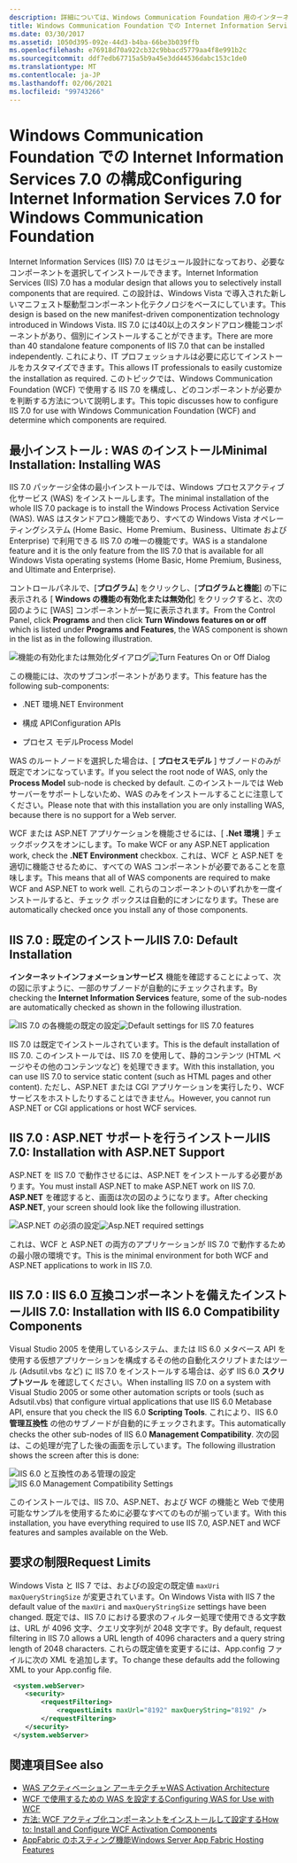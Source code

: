 ```yaml
---
description: 詳細については、Windows Communication Foundation 用のインターネットインフォメーションサービス7.0 の構成に関するページを参照してください。
title: Windows Communication Foundation での Internet Information Services 7.0 の構成
ms.date: 03/30/2017
ms.assetid: 1050d395-092e-44d3-b4ba-66be3b039ffb
ms.openlocfilehash: e76918d70a922cb32c9bbacd5779aa4f8e991b2c
ms.sourcegitcommit: ddf7edb67715a5b9a45e3dd44536dabc153c1de0
ms.translationtype: MT
ms.contentlocale: ja-JP
ms.lasthandoff: 02/06/2021
ms.locfileid: "99743266"
---
```

# <a name="configuring-internet-information-services-70-for-windows-communication-foundation"></a><span data-ttu-id="49c52-103">Windows Communication Foundation での Internet Information Services 7.0 の構成</span><span class="sxs-lookup"><span data-stu-id="49c52-103">Configuring Internet Information Services 7.0 for Windows Communication Foundation</span></span>

<span data-ttu-id="49c52-104">Internet Information Services (IIS) 7.0 はモジュール設計になっており、必要なコンポーネントを選択してインストールできます。</span><span class="sxs-lookup"><span data-stu-id="49c52-104">Internet Information Services (IIS) 7.0 has a modular design that allows you to selectively install components that are required.</span></span> <span data-ttu-id="49c52-105">この設計は、Windows Vista で導入された新しいマニフェスト駆動型コンポーネント化テクノロジをベースにしています。</span><span class="sxs-lookup"><span data-stu-id="49c52-105">This design is based on the new manifest-driven componentization technology introduced in Windows Vista.</span></span> <span data-ttu-id="49c52-106">IIS 7.0 には40以上のスタンドアロン機能コンポーネントがあり、個別にインストールすることができます。</span><span class="sxs-lookup"><span data-stu-id="49c52-106">There are more than 40 standalone feature components of IIS 7.0 that can be installed independently.</span></span> <span data-ttu-id="49c52-107">これにより、IT プロフェッショナルは必要に応じてインストールをカスタマイズできます。</span><span class="sxs-lookup"><span data-stu-id="49c52-107">This allows IT professionals to easily customize the installation as required.</span></span> <span data-ttu-id="49c52-108">このトピックでは、Windows Communication Foundation (WCF) で使用する IIS 7.0 を構成し、どのコンポーネントが必要かを判断する方法について説明します。</span><span class="sxs-lookup"><span data-stu-id="49c52-108">This topic discusses how to configure IIS 7.0 for use with Windows Communication Foundation (WCF) and determine which components are required.</span></span>

## <a name="minimal-installation-installing-was"></a><span data-ttu-id="49c52-109">最小インストール : WAS のインストール</span><span class="sxs-lookup"><span data-stu-id="49c52-109">Minimal Installation: Installing WAS</span></span>

 <span data-ttu-id="49c52-110">IIS 7.0 パッケージ全体の最小インストールでは、Windows プロセスアクティブ化サービス (WAS) をインストールします。</span><span class="sxs-lookup"><span data-stu-id="49c52-110">The minimal installation of the whole IIS 7.0 package is to install the Windows Process Activation Service (WAS).</span></span> <span data-ttu-id="49c52-111">WAS はスタンドアロン機能であり、すべての Windows Vista オペレーティングシステム (Home Basic、Home Premium、Business、Ultimate および Enterprise) で利用できる IIS 7.0 の唯一の機能です。</span><span class="sxs-lookup"><span data-stu-id="49c52-111">WAS is a standalone feature and it is the only feature from the IIS 7.0 that is available for all Windows Vista operating systems (Home Basic, Home Premium, Business, and Ultimate and Enterprise).</span></span>

 <span data-ttu-id="49c52-112">コントロールパネルで、[**プログラム**] をクリックし、[**プログラムと機能**] の下に表示される [ **Windows の機能の有効化または無効化**] をクリックすると、次の図のように [WAS] コンポーネントが一覧に表示されます。</span><span class="sxs-lookup"><span data-stu-id="49c52-112">From the Control Panel, click **Programs** and then click **Turn Windows features on or off** which is listed under **Programs and Features**, the WAS component is shown in the list as in the following illustration.</span></span>

 <span data-ttu-id="49c52-113">![機能の有効化または無効化ダイアログ](media/wcfc-turnfeaturesonoroffs.gif "wcfc_TurnFeaturesOnOrOffs")</span><span class="sxs-lookup"><span data-stu-id="49c52-113">![Turn Features On or Off Dialog](media/wcfc-turnfeaturesonoroffs.gif "wcfc_TurnFeaturesOnOrOffs")</span></span>

 <span data-ttu-id="49c52-114">この機能には、次のサブコンポーネントがあります。</span><span class="sxs-lookup"><span data-stu-id="49c52-114">This feature has the following sub-components:</span></span>

- <span data-ttu-id="49c52-115">.NET 環境</span><span class="sxs-lookup"><span data-stu-id="49c52-115">.NET Environment</span></span>

- <span data-ttu-id="49c52-116">構成 API</span><span class="sxs-lookup"><span data-stu-id="49c52-116">Configuration APIs</span></span>

- <span data-ttu-id="49c52-117">プロセス モデル</span><span class="sxs-lookup"><span data-stu-id="49c52-117">Process Model</span></span>

 <span data-ttu-id="49c52-118">WAS のルートノードを選択した場合は、[ **プロセスモデル** ] サブノードのみが既定でオンになっています。</span><span class="sxs-lookup"><span data-stu-id="49c52-118">If you select the root node of WAS, only the **Process Model** sub-node is checked by default.</span></span> <span data-ttu-id="49c52-119">このインストールでは Web サーバーをサポートしないため、WAS のみをインストールすることに注意してください。</span><span class="sxs-lookup"><span data-stu-id="49c52-119">Please note that with this installation you are only installing WAS, because there is no support for a Web server.</span></span>

 <span data-ttu-id="49c52-120">WCF または ASP.NET アプリケーションを機能させるには、[ **.Net 環境** ] チェックボックスをオンにします。</span><span class="sxs-lookup"><span data-stu-id="49c52-120">To make WCF or any ASP.NET application work, check the **.NET Environment** checkbox.</span></span> <span data-ttu-id="49c52-121">これは、WCF と ASP.NET を適切に機能させるために、すべての WAS コンポーネントが必要であることを意味します。</span><span class="sxs-lookup"><span data-stu-id="49c52-121">This means that all of WAS components are required to make WCF and ASP.NET to work well.</span></span> <span data-ttu-id="49c52-122">これらのコンポーネントのいずれかを一度インストールすると、チェック ボックスは自動的にオンになります。</span><span class="sxs-lookup"><span data-stu-id="49c52-122">These are automatically checked once you install any of those components.</span></span>

## <a name="iis-70-default-installation"></a><span data-ttu-id="49c52-123">IIS 7.0 : 既定のインストール</span><span class="sxs-lookup"><span data-stu-id="49c52-123">IIS 7.0: Default Installation</span></span>

 <span data-ttu-id="49c52-124">**インターネットインフォメーションサービス** 機能を確認することによって、次の図に示すように、一部のサブノードが自動的にチェックされます。</span><span class="sxs-lookup"><span data-stu-id="49c52-124">By checking the **Internet Information Services** feature, some of the sub-nodes are automatically checked as shown in the following illustration.</span></span>

 <span data-ttu-id="49c52-125">![IIS 7.0 の各機能の既定の設定](media/wcfc-turningfeaturesonoroff2.gif "wcfc_TurningFeaturesOnOrOff2")</span><span class="sxs-lookup"><span data-stu-id="49c52-125">![Default settings for IIS 7.0 features](media/wcfc-turningfeaturesonoroff2.gif "wcfc_TurningFeaturesOnOrOff2")</span></span>

 <span data-ttu-id="49c52-126">IIS 7.0 は既定でインストールされています。</span><span class="sxs-lookup"><span data-stu-id="49c52-126">This is the default installation of IIS 7.0.</span></span> <span data-ttu-id="49c52-127">このインストールでは、IIS 7.0 を使用して、静的コンテンツ (HTML ページやその他のコンテンツなど) を処理できます。</span><span class="sxs-lookup"><span data-stu-id="49c52-127">With this installation, you can use IIS 7.0 to service static content (such as HTML pages and other content).</span></span> <span data-ttu-id="49c52-128">ただし、ASP.NET または CGI アプリケーションを実行したり、WCF サービスをホストしたりすることはできません。</span><span class="sxs-lookup"><span data-stu-id="49c52-128">However, you cannot run ASP.NET or CGI applications or host WCF services.</span></span>

## <a name="iis-70-installation-with-aspnet-support"></a><span data-ttu-id="49c52-129">IIS 7.0 : ASP.NET サポートを行うインストール</span><span class="sxs-lookup"><span data-stu-id="49c52-129">IIS 7.0: Installation with ASP.NET Support</span></span>

 <span data-ttu-id="49c52-130">ASP.NET を IIS 7.0 で動作させるには、ASP.NET をインストールする必要があります。</span><span class="sxs-lookup"><span data-stu-id="49c52-130">You must install ASP.NET to make ASP.NET work on IIS 7.0.</span></span> <span data-ttu-id="49c52-131">**ASP.NET** を確認すると、画面は次の図のようになります。</span><span class="sxs-lookup"><span data-stu-id="49c52-131">After checking **ASP.NET**, your screen should look like the following illustration.</span></span>

 <span data-ttu-id="49c52-132">![ASP.NET の必須の設定](media/wcfc-trunfeaturesonoroff3s.gif "wcfc_TrunFeaturesOnOrOFf3s")</span><span class="sxs-lookup"><span data-stu-id="49c52-132">![Asp.NET required settings](media/wcfc-trunfeaturesonoroff3s.gif "wcfc_TrunFeaturesOnOrOFf3s")</span></span>

 <span data-ttu-id="49c52-133">これは、WCF と ASP.NET の両方のアプリケーションが IIS 7.0 で動作するための最小限の環境です。</span><span class="sxs-lookup"><span data-stu-id="49c52-133">This is the minimal environment for both WCF and ASP.NET applications to work in IIS 7.0.</span></span>

## <a name="iis-70-installation-with-iis-60-compatibility-components"></a><span data-ttu-id="49c52-134">IIS 7.0 : IIS 6.0 互換コンポーネントを備えたインストール</span><span class="sxs-lookup"><span data-stu-id="49c52-134">IIS 7.0: Installation with IIS 6.0 Compatibility Components</span></span>

 <span data-ttu-id="49c52-135">Visual Studio 2005 を使用しているシステム、または IIS 6.0 メタベース API を使用する仮想アプリケーションを構成するその他の自動化スクリプトまたはツール (Adsutil.vbs など) に IIS 7.0 をインストールする場合は、必ず IIS 6.0 **スクリプトツール** を確認してください。</span><span class="sxs-lookup"><span data-stu-id="49c52-135">When installing IIS 7.0 on a system with Visual Studio 2005 or some other automation scripts or tools (such as Adsutil.vbs) that configure virtual applications that use IIS 6.0 Metabase API, ensure that you check the IIS 6.0 **Scripting Tools**.</span></span> <span data-ttu-id="49c52-136">これにより、IIS 6.0 **管理互換性** の他のサブノードが自動的にチェックされます。</span><span class="sxs-lookup"><span data-stu-id="49c52-136">This automatically checks the other sub-nodes of IIS 6.0 **Management Compatibility**.</span></span> <span data-ttu-id="49c52-137">次の図は、この処理が完了した後の画面を示しています。</span><span class="sxs-lookup"><span data-stu-id="49c52-137">The following illustration shows the screen after this is done:</span></span>

 <span data-ttu-id="49c52-138">![IIS 6.0 と互換性のある管理の設定](media/scfc-turnfeaturesonoroff5s.gif "scfc_TurnFeaturesOnOrOff5s")</span><span class="sxs-lookup"><span data-stu-id="49c52-138">![IIS 6.0 Management Compatibility Settings](media/scfc-turnfeaturesonoroff5s.gif "scfc_TurnFeaturesOnOrOff5s")</span></span>

 <span data-ttu-id="49c52-139">このインストールでは、IIS 7.0、ASP.NET、および WCF の機能と Web で使用可能なサンプルを使用するために必要なすべてのものが揃っています。</span><span class="sxs-lookup"><span data-stu-id="49c52-139">With this installation, you have everything required to use IIS 7.0, ASP.NET and WCF features and samples available on the Web.</span></span>

## <a name="request-limits"></a><span data-ttu-id="49c52-140">要求の制限</span><span class="sxs-lookup"><span data-stu-id="49c52-140">Request Limits</span></span>

 <span data-ttu-id="49c52-141">Windows Vista と IIS 7 では、およびの設定の既定値 `maxUri` `maxQueryStringSize` が変更されています。</span><span class="sxs-lookup"><span data-stu-id="49c52-141">On Windows Vista with IIS 7 the default value of the `maxUri` and `maxQueryStringSize` settings have been changed.</span></span> <span data-ttu-id="49c52-142">既定では、IIS 7.0 における要求のフィルター処理で使用できる文字数は、URL が 4096 文字、クエリ文字列が 2048 文字です。</span><span class="sxs-lookup"><span data-stu-id="49c52-142">By default, request filtering in IIS 7.0 allows a URL length of 4096 characters and a query string length of 2048 characters.</span></span> <span data-ttu-id="49c52-143">これらの既定値を変更するには、App.config ファイルに次の XML を追加します。</span><span class="sxs-lookup"><span data-stu-id="49c52-143">To change these defaults add the following XML to your App.config file.</span></span>

```xml
 <system.webServer>
    <security>
        <requestFiltering>
            <requestLimits maxUrl="8192" maxQueryString="8192" />
        </requestFiltering>
    </security>
 </system.webServer>
 ```

## <a name="see-also"></a><span data-ttu-id="49c52-144">関連項目</span><span class="sxs-lookup"><span data-stu-id="49c52-144">See also</span></span>

- [<span data-ttu-id="49c52-145">WAS アクティベーション アーキテクチャ</span><span class="sxs-lookup"><span data-stu-id="49c52-145">WAS Activation Architecture</span></span>](was-activation-architecture.md)
- [<span data-ttu-id="49c52-146">WCF で使用するための WAS を設定する</span><span class="sxs-lookup"><span data-stu-id="49c52-146">Configuring WAS for Use with WCF</span></span>](configuring-the-wpa--service-for-use-with-wcf.md)
- [<span data-ttu-id="49c52-147">方法: WCF アクティブ化コンポーネントをインストールして設定する</span><span class="sxs-lookup"><span data-stu-id="49c52-147">How to: Install and Configure WCF Activation Components</span></span>](how-to-install-and-configure-wcf-activation-components.md)
- <span data-ttu-id="49c52-148">[AppFabric のホスティング機能](/previous-versions/appfabric/ee677189(v=azure.10))</span><span class="sxs-lookup"><span data-stu-id="49c52-148">[Windows Server App Fabric Hosting Features](/previous-versions/appfabric/ee677189(v=azure.10))</span></span>
